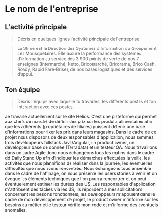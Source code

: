 # Le nom de l'entreprise

## L'activité principale

> Décris en quelques lignes l'activité principale de l'entreprise

> La Stime est la Direction des Systèmes d’Information du Groupement Les Mousquetaires. Elle assure la performance des systèmes d’information au service des 3 900 points de vente de nos 7 enseignes (Intermarché, Netto, Bricomarché, Bricorama, Brico Cash, Roady, Rapid Pare-Brise), de nos bases logistiques et des services d’appui.

## Ton équipe

> Décris l'équipe avec laquelle tu travailles, les différents postes et ton interaction avec ces postes.

Je travaille actuellement sur le site Helios. C'est une plateforme qui permet aux chefs de marché de définir des prix  sur les produits alimentaires afin que les adhérents (propriétaires de filiales) puissent détenir une base d'informations pour fixer les prix dans leurs magasins. Dans le cadre de ce projet nous disposons de deux responsables d'application, nous sommes trois développeurs fullstack Java/Angular, un product owner, un développeur base de donnée (Terradata) et un testeur QA. Nous travaillons dans un cadre Agile donc nous échangeons tous les matins dans le cadre dd Daily Stand Up afin d'indiquer les démarches effectuées la veille, les activités que nous plannifions de réaliser dans la journée, les éventuelles difficultés que nous avons rencontrés. Nous échangeons tous ensemble dans le cadre de l'affinage, on nous présente les users stories à venir et on évoque les éléments techniques que l'on pourra rencontrer et on peut éventuellement estimer les durées des US. Les responsables d'application m'attribuent des tâches via les US, ils répondent à mes sollicitations concernant les besoins fonctionnels, les développeurs m'appuient dans le cadre de mon développement de projet, le product owner m'informe sur les besoins du métier et le testeur vérifie mon code et m'informe des éventuels anomalies.